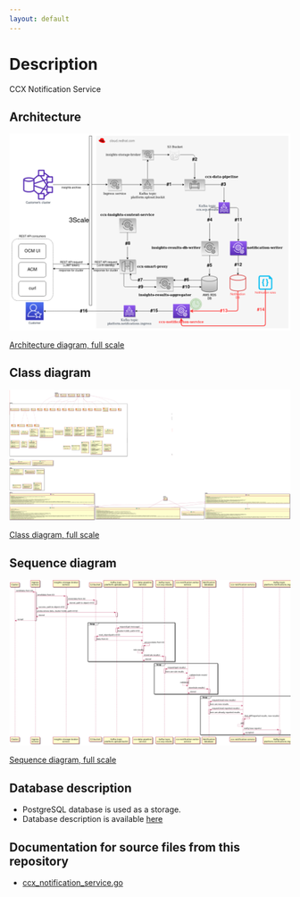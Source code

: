 ```yaml
---
layout: default
---
```


# Description

CCX Notification Service

## Architecture

![architecture_diagram.png](architecture_diagram.png)

[Architecture diagram, full scale](architecture_diagram.png)

## Class diagram

![class_diagram.png](class_diagram.png)

[Class diagram, full scale](class_diagram.png)

## Sequence diagram

![sequence_diagram.png](sequence_diagram.png)

[Sequence diagram, full scale](sequence_diagram.png)

## Database description

* PostgreSQL database is used as a storage.
* Database description is available [here](./db-description/index.html)

## Documentation for source files from this repository

* [ccx_notification_service.go](./packages/ccx_notification_service.html)

